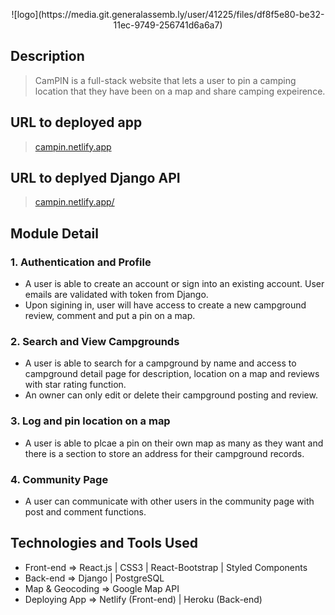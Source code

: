 <p align="center">
![logo](https://media.git.generalassemb.ly/user/41225/files/df8f5e80-be32-11ec-9749-256741d6a6a7)
<p>

## Description
> CamPIN is a full-stack website that lets a user to pin a camping location that they have been on a map and share camping expeirence.

## URL to deployed app
> [campin.netlify.app](https://campin.netlify.app/)

## URL to deplyed Django API
> [campin.netlify.app/](https://campin-project.herokuapp.com/)

## Module Detail

### 1. Authentication and Profile
* A user is able to create an account or sign into an existing account. User emails are validated with token from Django.
* Upon sigining in, user will have access to create a new campground review, comment and put a pin on a map.

### 2. Search and View Campgrounds
* A user is able to search for a campground by name and access to campground detail page for description, location on a map and reviews with star rating function.
* An owner can only edit or delete their campground posting and review. 

### 3. Log and pin location on a map
* A user is able to plcae a pin on their own map as many as they want and there is a section to store an address for their campground records.

### 4. Community Page

* A user can communicate with other users in the community page with post and comment functions.

## Technologies and Tools Used
* Front-end => React.js | CSS3 | React-Bootstrap | Styled Components
* Back-end => Django | PostgreSQL
* Map & Geocoding => Google Map API
* Deploying App => Netlify (Front-end) | Heroku (Back-end)